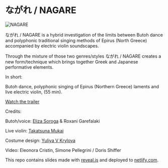 # ながれ / NAGARE

![NAGARE](http://payload423.cargocollective.com/1/15/480805/10764516/House_west-11-of-98-resized-new_1000.jpg)

ながれ / NAGARE is a hybrid investigation of the limits between Butoh dance and polyphonic traditional singing methods of Epirus (North Greece) accompanied by electric violin soundscapes.

Through the mixture of those two genres/styles ながれ / NAGARE creates a new form/technique which brings together Greek and Japanese performative elements. 

In short:

Butoh dance, polyphonic singing of Epirus (Northern Greece) laments and live electric violin, (55 min).

[Watch the trailer](https://vimeo.com/219500450)

Credits:

Butoh/voice: [Eliza Soroga](http://cargocollective.com/elizasoroga) & Roxani Garefalaki

Live violin: [Takatsuna Mukai](http://takatsuna.com/)

Costume design: [Yuliya V Krylova](http://thehouseofdreams.co.uk/)

Video: Eleonora Cristin, Simone Pellegrini / Doris Shiffer

This repo contains slides made with [reveal.js](http://lab.hakim.se/reveal-js/#/) and deployed to [netlify.com](https://www.netlify.com/).

